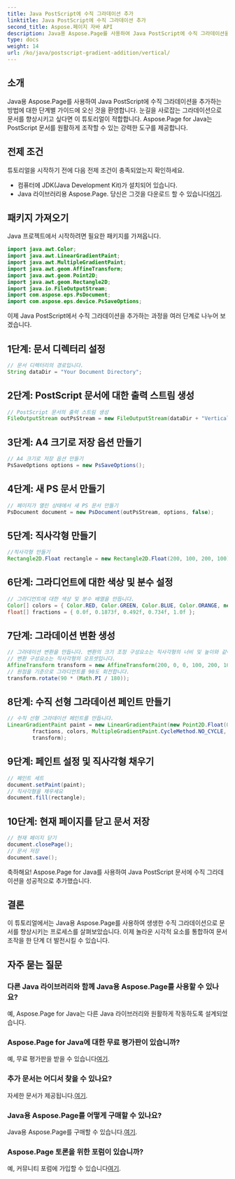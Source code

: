 ```yaml
---
title: Java PostScript에 수직 그라데이션 추가
linktitle: Java PostScript에 수직 그라데이션 추가
second_title: Aspose.페이지 자바 API
description: Java용 Aspose.Page를 사용하여 Java PostScript에 수직 그라데이션을 추가하는 방법에 대한 단계별 가이드를 살펴보세요. 생생한 시각적 요소로 문서를 쉽게 향상할 수 있습니다.
type: docs
weight: 14
url: /ko/java/postscript-gradient-addition/vertical/
---
```

## 소개
Java용 Aspose.Page를 사용하여 Java PostScript에 수직 그라데이션을 추가하는 방법에 대한 단계별 가이드에 오신 것을 환영합니다. 눈길을 사로잡는 그라데이션으로 문서를 향상시키고 싶다면 이 튜토리얼이 적합합니다. Aspose.Page for Java는 PostScript 문서를 원활하게 조작할 수 있는 강력한 도구를 제공합니다.
## 전제 조건
튜토리얼을 시작하기 전에 다음 전제 조건이 충족되었는지 확인하세요.
- 컴퓨터에 JDK(Java Development Kit)가 설치되어 있습니다.
-  Java 라이브러리용 Aspose.Page. 당신은 그것을 다운로드 할 수 있습니다[여기](https://releases.aspose.com/page/java/).
## 패키지 가져오기
Java 프로젝트에서 시작하려면 필요한 패키지를 가져옵니다.
```java
import java.awt.Color;
import java.awt.LinearGradientPaint;
import java.awt.MultipleGradientPaint;
import java.awt.geom.AffineTransform;
import java.awt.geom.Point2D;
import java.awt.geom.Rectangle2D;
import java.io.FileOutputStream;
import com.aspose.eps.PsDocument;
import com.aspose.eps.device.PsSaveOptions;
```
이제 Java PostScript에서 수직 그라데이션을 추가하는 과정을 여러 단계로 나누어 보겠습니다.
## 1단계: 문서 디렉터리 설정
```java
// 문서 디렉터리의 경로입니다.
String dataDir = "Your Document Directory";
```
## 2단계: PostScript 문서에 대한 출력 스트림 생성
```java
// PostScript 문서의 출력 스트림 생성
FileOutputStream outPsStream = new FileOutputStream(dataDir + "VerticalGradient_outPS.ps");
```
## 3단계: A4 크기로 저장 옵션 만들기
```java
// A4 크기로 저장 옵션 만들기
PsSaveOptions options = new PsSaveOptions();
```
## 4단계: 새 PS 문서 만들기
```java
// 페이지가 열린 상태에서 새 PS 문서 만들기
PsDocument document = new PsDocument(outPsStream, options, false);
```
## 5단계: 직사각형 만들기
```java
//직사각형 만들기
Rectangle2D.Float rectangle = new Rectangle2D.Float(200, 100, 200, 100);
```
## 6단계: 그라디언트에 대한 색상 및 분수 설정
```java
// 그라디언트에 대한 색상 및 분수 배열을 만듭니다.
Color[] colors = { Color.RED, Color.GREEN, Color.BLUE, Color.ORANGE, new Color(85, 107, 47) };
float[] fractions = { 0.0f, 0.1873f, 0.492f, 0.734f, 1.0f };
```
## 7단계: 그라데이션 변환 생성
```java
// 그라데이션 변환을 만듭니다. 변환의 크기 조정 구성요소는 직사각형의 너비 및 높이와 같아야 합니다.
// 변환 구성요소는 직사각형의 오프셋입니다.
AffineTransform transform = new AffineTransform(200, 0, 0, 100, 200, 100);
// 원점을 기준으로 그라디언트를 90도 회전합니다.
transform.rotate(90 * (Math.PI / 180));
```
## 8단계: 수직 선형 그라데이션 페인트 만들기
```java
// 수직 선형 그라데이션 페인트를 만듭니다.
LinearGradientPaint paint = new LinearGradientPaint(new Point2D.Float(0, 0), new Point2D.Float(200, 100),
        fractions, colors, MultipleGradientPaint.CycleMethod.NO_CYCLE, MultipleGradientPaint.ColorSpaceType.SRGB,
        transform);
```
## 9단계: 페인트 설정 및 직사각형 채우기
```java
// 페인트 세트
document.setPaint(paint);
// 직사각형을 채우세요
document.fill(rectangle);
```
## 10단계: 현재 페이지를 닫고 문서 저장
```java
// 현재 페이지 닫기
document.closePage();
// 문서 저장
document.save();
```
축하해요! Aspose.Page for Java를 사용하여 Java PostScript 문서에 수직 그라데이션을 성공적으로 추가했습니다.
## 결론
이 튜토리얼에서는 Java용 Aspose.Page를 사용하여 생생한 수직 그라데이션으로 문서를 향상시키는 프로세스를 살펴보았습니다. 이제 놀라운 시각적 요소를 통합하여 문서 조작을 한 단계 더 발전시킬 수 있습니다.
## 자주 묻는 질문
### 다른 Java 라이브러리와 함께 Java용 Aspose.Page를 사용할 수 있나요?
예, Aspose.Page for Java는 다른 Java 라이브러리와 원활하게 작동하도록 설계되었습니다.
### Aspose.Page for Java에 대한 무료 평가판이 있습니까?
 예, 무료 평가판을 받을 수 있습니다[여기](https://releases.aspose.com/).
### 추가 문서는 어디서 찾을 수 있나요?
 자세한 문서가 제공됩니다.[여기](https://reference.aspose.com/page/java/).
### Java용 Aspose.Page를 어떻게 구매할 수 있나요?
 Java용 Aspose.Page를 구매할 수 있습니다.[여기](https://purchase.aspose.com/buy).
### Aspose.Page 토론을 위한 포럼이 있습니까?
 예, 커뮤니티 포럼에 가입할 수 있습니다[여기](https://forum.aspose.com/c/page/39).